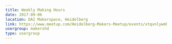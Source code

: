 ```yaml
---
title: Weekly Making Hours
date: 2017-09-06
location: DAI Makerspace, Heidelberg
link: https://www.meetup.com/Heidelberg-Makers-Meetup/events/xtqvnlywmbjb/
usergroup: makershd
type: usergroup
---
```

